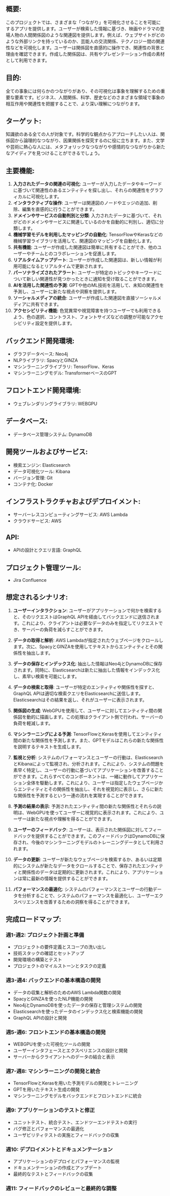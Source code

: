 ## 概要: 
このプロジェクトでは、さまざまな「つながり」を可視化させることを可能にするアプリを提供します。ユーザーが検索した情報に基づき、映画やドラマの登場人物の人間関係図のような関連図を提供します。例えば、ウェブサイトがどのような外部リンクを持っているのか、芸能人の交流関係、テクノロジー間の関連性などを可視化します。ユーザーは関係図を直感的に操作でき、関連性の背景と理由を確認できます。作成した関係図は、共有やプレゼンテーション作成の素材として利用できます。

## 目的: 
全ての事象には何らかのつながりがあり、その可視化は事象を理解するための重要な要素です。ビジネス、人間関係、科学、歴史などのさまざまな領域で事象の相互作用や関連性を把握することで、より深い理解につながります。

## ターゲット: 
知識欲のある全ての人が対象です。科学的な観点からアプローチしたい人は、関係図から論理的なつながり、因果関係を探究するのに役に立ちます。また、文学や芸術に熱心な人には、メタフォリックなつながりや感情的なつながりから新たなアイディアを見つけることができるでしょう。


## 主要機能:

1. **入力されたデータの関連の可視化**: ユーザーが入力したデータやキーワードに基づいて関連性のあるエンティティを探し出し、それらの関連性をグラフィカルに可視化します。
2. **インタラクティブな操作**: ユーザーは関連図のノードやエッジの追加、削除、編集を直感的に行うことができます。
3. **ドメインやサービスの自動判別と分類**: 入力されたデータに基づいて、それがどのドメインやサービスに関連しているのかを自動的に判別し、適切に分類します。
4. **機械学習モデルを利用したマッピングの自動化**: TensorFlowやKerasなどの機械学習ライブラリを活用して、関連図のマッピングを自動化します。
5. **共有機能**: ユーザーが作成した関連図は簡単に共有することができ、他のユーザーやチームとのコラボレーションを促進します。
6. **リアルタイムアップデート**: ユーザーが作成した関連図は、新しい情報が利用可能になるとリアルタイムで更新されます。
7. **パーソナライズされたアラート**: ユーザーが特定のトピックやキーワードについて新しい関連性が見つかったときに通知を受け取ることができます。
8. **AIを活用した関連性の予測**: GPTや他のML技術を活用して、未知の関連性を予測し、ユーザーに新たな視点や洞察を提供します。
9. **ソーシャルメディアの統合**: ユーザーが作成した関連図を直接ソーシャルメディアに共有できます。
10. **アクセシビリティ機能**: 色覚異常や視覚障害を持つユーザーでも利用できるよう、色の選択、コントラスト、フォントサイズなどの調整が可能なアクセシビリティ設定を提供します。

## バックエンド開発環境:

- グラフデータベース: Neo4j
- NLPライブラリ: SpacyとGINZA
- マシンラーニングライブラリ: TensorFlow、Keras
- マシンラーニングモデル: TransformerベースのGPT

## フロントエンド開発環境:

- ウェブレンダリングライブラリ: WEBGPU

## データベース:

- データベース管理システム: DynamoDB

## 開発ツールおよびサービス:

- 検索エンジン: Elasticsearch
- データ可視化ツール: Kibana
- バージョン管理: Git
- コンテナ化: Docker

## インフラストラクチャおよびデプロイメント:

- サーバーレスコンピューティングサービス: AWS Lambda
- クラウドサービス: AWS

## API: 
- APIの設計とクエリ言語: GraphQL

## プロジェクト管理ツール:
- Jira Confluence

## 想定されるシナリオ: 
1. **ユーザーインタラクション**: ユーザーがアプリケーションで何かを検索すると、そのリクエストはGraphQL APIを経由してバックエンドに送信されます。これにより、クライアントは必要なデータのみを指定してリクエストでき、サーバーの負荷を減らすことができます。

2. **データの取得と解析**: AWS Lambdaが指定されたウェブページをクロールします。次に、SpacyとGINZAを使用してテキストからエンティティとその関係性を抽出します。

3. **データの保存とインデックス化**: 抽出した情報はNeo4jとDynamoDBに保存されます。同時に、Elasticsearchは新たに抽出した情報をインデックス化し、素早い検索を可能にします。

4. **データの検索と取得**: ユーザーが特定のエンティティや関係性を探すと、GraphQL APIは適切な検索クエリをElasticsearchに送信します。Elasticsearchはその結果を返し、それがユーザーに表示されます。

5. **関係図の生成**: WebGPUを使用して、ユーザーに対してエンティティ間の関係図を動的に描画します。この処理はクライアント側で行われ、サーバーの負荷を軽減します。

6. **マシンラーニングによる予測**: TensorFlowとKerasを使用してエンティティ間の新たな関係性を予測します。また、GPTモデルはこれらの新たな関係性を説明するテキストを生成します。

7. **監視と分析**: システムのパフォーマンスとユーザーの行動は、ElasticsearchとKibanaによって監視され、分析されます。これにより、システムの問題を素早く特定し、ユーザーの行動に基づいてアプリケーションを改善することができます。これらすべてのコンポーネントは、一緒に動作してアプリケーション全体を駆動します。これにより、ユーザーは指定したウェブページからエンティティとその関係性を抽出し、それを視覚的に表示し、さらに新たな関係性を予測するという一連の流れを実現することができます。

8. **予測の結果の表示**: 予測されたエンティティ間の新たな関係性とそれらの説明は、WebGPUを使ってユーザーに視覚的に表示されます。これにより、ユーザーは新たな視点や理解を得ることができます。

9. **ユーザーのフィードバック**: ユーザーは、表示された関係図に対してフィードバックを提供することができます。このフィードバックはDynamoDBに保存され、今後のマシンラーニングモデルのトレーニングデータとして利用されます。

10. **データの更新**: ユーザーが新たなウェブページを検索するか、あるいは定期的にシステムが新たなデータをクロールすることで、保存されたエンティティと関係性のデータは定期的に更新されます。これにより、アプリケーションは常に最新の情報を提供することができます。

11. **パフォーマンスの最適化**: システムのパフォーマンスとユーザーの行動データを分析することで、システムのパフォーマンスを最適化し、ユーザーエクスペリエンスを改善するための洞察を得ることができます。

## 完成ロードマップ: 

### 週1-週2: プロジェクト計画と準備

- プロジェクトの要件定義とスコープの洗い出し
- 技術スタックの確認とセットアップ
- 開発環境の構築とテスト
- プロジェクトのマイルストーンとタスクの定義

### 週3-週4: バックエンドの基本構造の開発

- データの収集と解析のためのAWS Lambda関数の開発
- SpacyとGINZAを使ったNLP機能の開発
- Neo4jとDynamoDBを使ったデータの保存と管理システムの開発
- Elasticsearchを使ったデータのインデックス化と検索機能の開発
- GraphQL APIの設計と開発

### 週5-週6: フロントエンドの基本構造の開発

- WEBGPUを使った可視化ツールの開発
- ユーザーインタフェースとエクスペリエンスの設計と開発
- サーバーからクライアントへのデータの結合と表示

### 週7-週8: マシンラーニングの開発と統合

- TensorFlowとKerasを用いた予測モデルの開発とトレーニング
- GPTを用いたテキスト生成の開発
- マシンラーニングモデルをバックエンドとフロントエンドに統合

### 週9: アプリケーションのテストと修正

- ユニットテスト、統合テスト、エンドツーエンドテストの実行
- バグ修正とパフォーマンスの最適化
- ユーザビリティテストの実施とフィードバックの収集

### 週10: デプロイメントとドキュメンテーション

- アプリケーションのデプロイとパフォーマンスの監視
- ドキュメンテーションの作成とアップデート
- 最終的なテストとフィードバックの収集

### 週11: フィードバックのレビューと最終的な調整
